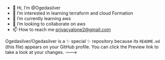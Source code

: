 - 👋 Hi, I’m @Ogedasilver
- 👀 I’m interested in learning terraform and cloud 
Formation 
- 🌱 I’m currently learning aws
- 💞️ I’m looking to collaborate on aws
- 📫 How to reach me privacyalone2@gmail.com

Ogedasilver/Ogedasilver is a ✨ special ✨ repository because its `README.md` (this file) appears on your GitHub profile.
You can click the Preview link to take a look at your changes.
--->
